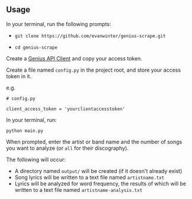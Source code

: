 ## Usage

In your terminal, run the following prompts:

* `git clone https://github.com/evanwinter/genius-scrape.git`

* `cd genius-scrape`


Create a [Genius API Client](https://genius.com/api-clients/new) and copy your access token.


Create a file named `config.py` in the project root, and store your access token in it.


e.g.
```
# config.py

client_access_token = 'yourclientaccesstoken'
```


In your terminal, run:


`python main.py`


When prompted, enter the artist or band name and the number of songs you want to analyze (or `all` for their discography).


The following will occur:

* A directory named `output/` will be created (if it doesn't already exist)
* Song lyrics will be written to a text file named `artistname.txt`
* Lyrics will be analyzed for word frequency, the results of which will be written to a text file named `artistname-analysis.txt`